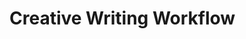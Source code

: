 <!--
SPDX-FileCopyrightText: 2024 Matthew Mark Ibbetson
SPDX-FileContributor: Matthew Mark Ibbetson

SPDX-License-Identifier: GPL-3.0-or-later
-->

# Creative Writing Workflow
